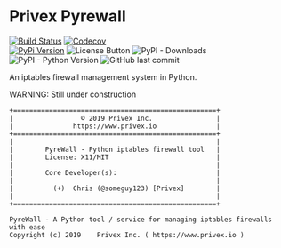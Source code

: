 Privex Pyrewall
================

[![Build Status](https://travis-ci.com/Privex/pyrewall.svg?branch=master)](https://travis-ci.com/Privex/pyrewall) 
[![Codecov](https://img.shields.io/codecov/c/github/Privex/pyrewall)](https://codecov.io/gh/Privex/pyrewall)  
[![PyPi Version](https://img.shields.io/pypi/v/pyrewall.svg)](https://pypi.org/project/pyrewall/)
![License Button](https://img.shields.io/pypi/l/pyrewall) 
![PyPI - Downloads](https://img.shields.io/pypi/dm/pyrewall)
![PyPI - Python Version](https://img.shields.io/pypi/pyversions/pyrewall) 
![GitHub last commit](https://img.shields.io/github/last-commit/Privex/pyrewall)

An iptables firewall management system in Python.

WARNING: Still under construction

```
+===================================================+
|                 © 2019 Privex Inc.                |
|               https://www.privex.io               |
+===================================================+
|                                                   |
|        PyreWall - Python iptables firewall tool   |
|        License: X11/MIT                           |
|                                                   |
|        Core Developer(s):                         |
|                                                   |
|          (+)  Chris (@someguy123) [Privex]        |
|                                                   |
+===================================================+

PyreWall - A Python tool / service for managing iptables firewalls with ease
Copyright (c) 2019    Privex Inc. ( https://www.privex.io )

```